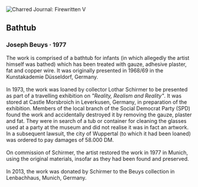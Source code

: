 <div class="artwork-of-the-day">
  <div class="container">
    <div class="img-wrapper">
      <img
        src="https://uploads2.wikiart.org/00389/images/joseph-beuys/g-18805-beuysj-fremdfoto-gastinger-online.jpg!Large.jpg"
        alt="Charred Journal: Firewritten V" />
    </div>
    <div class="artwork-detail">
      <div class="artwork-origin"> 
        <h2 class="artwork-name">Bathtub</h2>
        <h3 class="artist">
          Joseph Beuys
                    ·  1977
        </h3>
      </div>
      <p class="description">
        <span class="artwork-description-text ng-binding" ng-bind-html="viewModel.ArtworkOfTheDay.Description | unsafe">The work is comprised of a bathtub for infants (in which allegedly the artist himself was bathed) which has been treated with gauze, adhesive plaster, fat and copper wire. It was originally presented in 1968/69 in the Kunstakademie Düsseldorf, Germany.<br><br>In 1973, the work was loaned by collector Lothar Schirmer to be presented as part of a travelling exhibition on <i>"Reality, Realism and Reality"</i>. It was stored at Castle Morsbroich in Leverkusen, Germany, in preparation of the exhibition. Members of the local branch of the Social Democrat Party (SPD) found the work and accidentally destroyed it by removing the gauze, plaster and fat. They were in search of a tub or container for cleaning the glasses used at a party at the museum and did not realise it was in fact an artwork. In a subsequent lawsuit, the city of Wuppertal (to which it had been loaned) was ordered to pay damages of 58.000 DM.<br><br>On commission of Schirmer, the artist restored the work in 1977 in Munich, using the original materials, insofar as they had been found and preserved.<br><br>In 2013, the work was donated by Schirmer to the Beuys collection in Lenbachhaus, Munich, Germany.</span>
                        <div class="text-shadow-container" ng-show="showShadow" style=""></div>
      </p>
    </div>
  </div>

</div>
